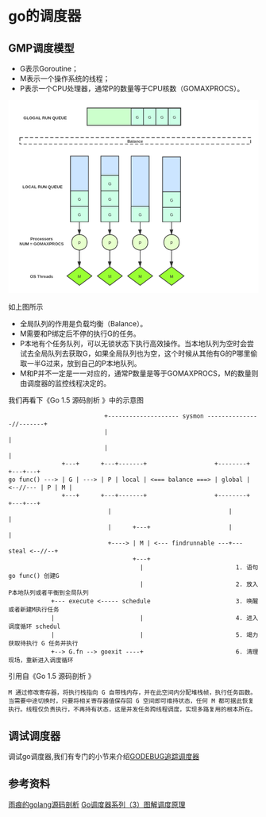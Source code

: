 # go的调度器


## GMP调度模型

- G表示Goroutine；
- M表示一个操作系统的线程；
- P表示一个CPU处理器，通常P的数量等于CPU核数（GOMAXPROCS）。

![](../img/scheduler-1.png)

如上图所示

- 全局队列的作用是负载均衡（Balance）。
- M需要和P绑定后不停的执行G的任务。
- P本地有个任务队列，可以无锁状态下执行高效操作。当本地队列为空时会尝试去全局队列去获取G，如果全局队列也为空，这个时候从其他有G的P哪里偷取一半G过来，放到自己的P本地队列。
- M和P并不一定是一一对应的，通常P数量是等于GOMAXPROCS，M的数量则由调度器的监控线程决定的。

我们再看下《Go 1.5 源码剖析 》中的示意图
```
                           +-------------------- sysmon ---------------//-------+
                           |                                                    |
                           |                                                    |
               +---+      +---+-------+                   +--------+          +---+---+
go func() ---> | G | ---> | P | local | <=== balance ===> | global | <--//--- | P | M |
               +---+      +---+-------+                   +--------+          +---+---+
                            |                                 |                 |
                            |      +---+                      |                 | 
                            +----> | M | <--- findrunnable ---+--- steal <--//--+
                                   +---+
                                     |                          1. 语句go func() 创建G
                                     |                          2. 放入P本地队列或者平衡到全局队列
            +--- execute <----- schedule                        3. 唤醒或者新建M执行任务
            |                        |                          4. 进入调度循环 schedul
            |                        |                          5. 竭力获取待执行 G 任务并执行
            +--> G.fn --> goexit ----+                          6. 清理现场，重新进入调度循环
```

引用自《Go 1.5 源码剖析 》
```
M 通过修改寄存器，将执⾏栈指向 G ⾃带栈内存，并在此空间内分配堆栈帧，执⾏任务函数。当需要中途切换时，只要将相关寄存器值保存回 G 空间即可维持状态，任何 M 都可据此恢复执⾏。线程仅负责执⾏，不再持有状态，这是并发任务跨线程调度，实现多路复⽤的根本所在。
```

## 调试调度器

调试go调度器,我们有专门的小节来介绍[GODEBUG追踪调度器](../go调试/GODEBUG追踪调度器.md)


## 参考资料

[雨痕的golang源码剖析](https://github.com/qyuhen/book)
[Go调度器系列（3）图解调度原理](https://segmentfault.com/a/1190000018775901)